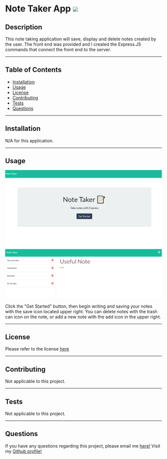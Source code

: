   # Note Taker App <a href="https://opensource.org/licenses/MIT"><img src="https://img.shields.io/badge/license-MIT-blue?style=for-the-badge"></a>

## Description

This note taking application will save, display and delete notes created by the user. The front end was provided and I created the Express.JS commands that connect the front end to the server. 

****

## Table of Contents
* [Installation](#installation)
* [Usage](#usage)
* [License](#license)
* [Contributing](#contributing)
* [Tests](#tests)
* [Questions](#questions)

****
## Installation

N/A for this application. 

****
## Usage

![screenshot of generated site](./Project%20Info/note%20taker%20screenshot%201.png)
![screenshot of generated site](./Project%20Info/note%20taker%202.png)

Click the "Get Started" button, then begin writing and saving your notes with the save icon located upper right. You can delete notes with the trash can icon on the note, or add a new note with the add icon in the upper right. 

****
## License

Please refer to the license <a href="https://opensource.org/licenses/MIT">here</a>

****
## Contributing

Not applicable to this project.

****
## Tests

Not applicable to this project.

****
## Questions

If you have any questions regarding this project, please email me <a href="mailto:email">here!</a>
Visit my <a href="https://www.github.com/jennnmarshall">Github profile!</a>